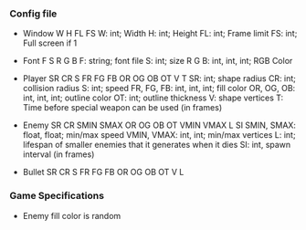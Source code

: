 ### Config file
- Window W H FL FS
  W: int; Width
  H: int; Height
  FL: int; Frame limit
  FS: int; Full screen if 1

- Font F S R G B
  F: string; font file
  S: int; size
  R G B: int, int, int; RGB Color

- Player SR CR S FR FG FB OR OG OB OT V T
  SR: int; shape radius
  CR: int; collision radius
  S: int; speed
  FR, FG, FB: int, int, int; fill color
  OR, OG, OB: int, int, int; outline color
  OT: int; outline thickness
  V: shape vertices
  T: Time before special weapon can be used (in frames)

- Enemy SR CR SMIN SMAX OR OG OB OT VMIN VMAX L SI
  SMIN, SMAX: float, float; min/max speed
  VMIN, VMAX: int, int; min/max vertices
  L: int; lifespan of smaller enemies that it generates when it dies
  SI: int, spawn interval (in frames)

- Bullet SR CR S FR FG FB OR OG OB OT V L


### Game Specifications
- Enemy fill color is random